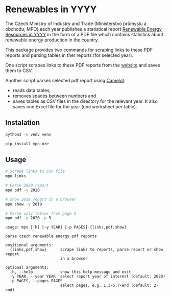 # Renewables in YYYY

The Czech Ministry of Industry and Trade (Ministerstvo průmyslu a obchodu, MPO) each year publishes a statistical report [Renewable Energy Resources in YYYY](https://www.mpo.cz/cz/energetika/statistika/obnovitelne-zdroje-energie/obnovitelne-zdroje-energie-v-roce-2020--263512/) in the form of a PDF file which contains statistics about renewable energy production in the country.

This package provides two commands for scraping links to these PDF reports and parsing tables in ther reports (for selected year).

One script scrapes links to these PDF reports from the [website](https://www.mpo.cz/cz/energetika/statistika/obnovitelne-zdroje-energie/) and saves them to CSV.

Another script parses selected pdf report using [Camelot](https://camelot-py.readthedocs.io/):
* reads data tables,
* removes spaces between numbers and
* saves tables as CSV files in the directory for the relevant year. It also saves one Excel file for the year (one worksheet per table).

## Instalation

```bash
python3 -m venv venv

pip install mpo-oze
```

## Usage

```bash
# Scrape links to csv file
mpo links

# Parse 2020 report
mpo pdf -y 2020

# Show 2019 report in a browser
mpo show -y 2019

# Parse only tables from page 5
mpo pdf -y 2020 -p 5
```

```
usage: mpo [-h] [-y YEAR] [-p PAGES] {links,pdf,show}

parse czech renewable energy pdf reports

positional arguments:
  {links,pdf,show}      scrape links to reports, parse report or show report
                        in a browser

optional arguments:
  -h, --help            show this help message and exit
  -y YEAR, --year YEAR  select report year of interest (default: 2020)
  -p PAGES, --pages PAGES
                        select pages, e.g. 1,3-5,7-end (default: 2-end)

```
